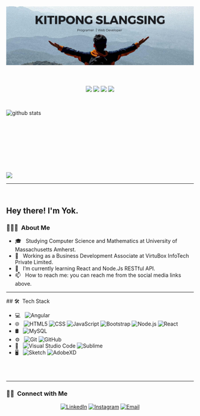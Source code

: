  <!-- <h3 align="center">Connect with me</h3>
<p align="center">
  <a href= "https://www.facebook.com/kitipongSlangsing"><img src="https://img.icons8.com/nolan/96/facebook-new.png"/></a>
</p> -->
<h1>
<img src="https://github.com/kitipongSla/kitipongSla/blob/master/KITIPONG%20SLAMGSING.png">
</h1>
<br/>
<p align="center">
    <img src="https://views.whatilearened.today/views/github/kitipongSla/views.svg"/>
    <a href="https://github.com/KitipongSla/"><img src="https://img.shields.io/github/followers/KitipongSla?color=%234CC61E&label=GitHub%20Followers%20%3A"/></a>
    <a href="https://github.com/KitipongSla?tab=repositories"><img src="https://badges.frapsoft.com/os/v2/open-source.svg?v=103"/></a>
    <!-- <a href="https://github.com/Naereen/badges"><img src="https://img.shields.io/badge/badges-awesome-green.svg"/></a> -->
    <a href="mailto:kitipong.sla@gmail.com?subject=[GitHub]%20🔥%20Ask%20me%20anything&body=Hello%20Bayrem%2C%0A%0AI am%20sending%20you%20this%20mail%20after%20seeing%20your%20GitHub profile%20to..."><img src="https://img.shields.io/badge/Ask%20me-anything-1abc9c.svg"/></a>
  </p>
  <br/>
<p>
  <img align="left" width="490" height="165" src="https://github-readme-stats.vercel.app/api/?username=kitipongSla&show_icons=true&title_color=fffffff&icon_color=000000&text_color=000000" alt="github stats"/>
  <a href="https://github.com/anuraghazra/github-readme-stats">
    <img align="center" src="https://github-readme-stats.anuraghazra1.vercel.app/api/top-langs/?username=kitipongSla" />
  </a>
</p>
<hr>
</hr>
<br/>
<h2> Hey there! I'm Yok.</h2>

<h3> 👨🏻‍💻 &nbsp;About Me </h3>

- 🎓 &nbsp; Studying Computer Science and Mathematics at University of Massachusetts Amherst.
- 💼 &nbsp; Working as a Business Development Associate at VirtuBox InfoTech Private Limited.
- 🌱 &nbsp; I’m currently learning React and Node.Js RESTful API.
- 📫 &nbsp; How to reach me: you can reach me from the social media links above.
<hr>
</hr>
## 🛠 &nbsp;Tech Stack

- 💻 &nbsp;
  ![Angular](https://img.shields.io/badge/-Angular-333333?style=flat&logo=Angular)
  <!-- ![Java](https://img.shields.io/badge/-Java-333333?style=flat&logo=Java&logoColor=007396) -->
  <!-- ![C++](https://img.shields.io/badge/-C++-333333?style=flat&logo=C%2B%2B&logoColor=00599C) -->
  <!-- ![R (Statistics)](https://img.shields.io/badge/-R-333333?style=flat&logo=R&logoColor=276DC3) -->
- 🌐 &nbsp;
  ![HTML5](https://img.shields.io/badge/-HTML5-333333?style=flat&logo=HTML5)
  ![CSS](https://img.shields.io/badge/-CSS-333333?style=flat&logo=CSS3&logoColor=1572B6)
  ![JavaScript](https://img.shields.io/badge/-JavaScript-333333?style=flat&logo=javascript)
  ![Bootstrap](https://img.shields.io/badge/-Bootstrap-333333?style=flat&logo=bootstrap&logoColor=563D7C)
  ![Node.js](https://img.shields.io/badge/-Node.js-333333?style=flat&logo=node.js)
  ![React](https://img.shields.io/badge/-React-333333?style=flat&logo=react)
- 🛢 &nbsp;
  ![MySQL](https://img.shields.io/badge/-MySQL-333333?style=flat&logo=mysql)
- ⚙️ &nbsp;
  ![Git](https://img.shields.io/badge/-Git-333333?style=flat&logo=git)
  ![GitHub](https://img.shields.io/badge/-GitHub-333333?style=flat&logo=github)
- 🔧 &nbsp;
  ![Visual Studio Code](https://img.shields.io/badge/-Visual%20Studio%20Code-333333?style=flat&logo=visual-studio-code&logoColor=007ACC)
  ![Sublime](https://img.shields.io/badge/-Sublime%20Text-333333?style=flat&logo=sublime-Text)
- 🖥 &nbsp;
  ![Sketch](https://img.shields.io/badge/-Sketch-333333?style=flat&logo=sketch)
  ![AdobeXD](https://img.shields.io/badge/-AdobeXD-333333?style=flat&logo=adobe-XD)

<br/>
<br/>
<hr>
</hr>

<h3> 🤝🏻 &nbsp;Connect with Me </h3>

<p align="center">
<a href="https://www.linkedin.com/in/kitipong-slangsing/"><img alt="LinkedIn" src="https://img.shields.io/badge/LinkedIn-Kitipong%20Slangsing%20-blue?style=flat-square&logo=linkedin"></a>
<a href="https://www.instagram.com/kitipongslangsing/"><img alt="Instagram" src="https://img.shields.io/badge/Instagram-kitipongSlangsing-blue?style=flat-square&logo=instagram"></a>
<a href="mailto:kitipong.sla@gmail.com"><img alt="Email" src="https://img.shields.io/badge/Email-kitipong.sla@gmail.com-blue?style=flat-square&logo=gmail"></a>
</p>
